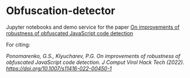 # Obfuscation-detector

Jupyter notebooks and demo service for the paper [On improvements of robustness of obfuscated JavaScript code detection](https://doi.org/10.1007/s11416-022-00450-1)

For citing:

_Ponomarenko, G.S., Klyucharev, P.G. On improvements of robustness of obfuscated JavaScript code detection. J Comput Virol Hack Tech (2022). https://doi.org/10.1007/s11416-022-00450-1_

